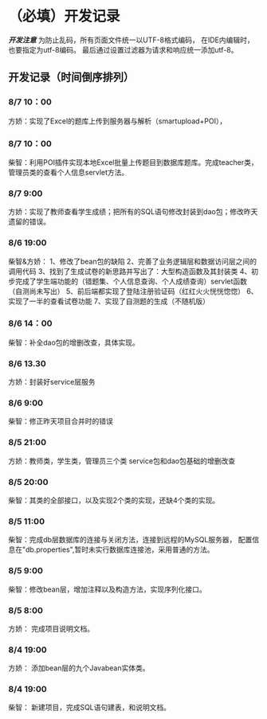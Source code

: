 ﻿# （必填）开发记录

***开发注意***
为防止乱码，所有页面文件统一以UTF-8格式编码，
在IDE内编辑时，也要指定为utf-8编码。
最后通过设置过滤器为请求和响应统一添加utf-8。


## 开发记录（时间倒序排列）

### 8/7 10：00
方娇：实现了Excel的题库上传到服务器与解析（smartupload+POI），


### 8/7 10：00
柴智：利用POI插件实现本地Excel批量上传题目到数据库题库。完成teacher类，管理员类的查看个人信息servlet方法。

### 8/7 9:00
方娇：实现了教师查看学生成绩；把所有的SQL语句修改封装到dao包；修改昨天遗留的错误。

### 8/6 19:00
柴智&方娇：
1、修改了bean包的缺陷
2、完善了业务逻辑层和数据访问层之间的调用代码
3、找到了生成试卷的新思路并写出了：大型构造函数及其封装类
4、初步完成了学生端功能的（错题集、个人信息查询、个人成绩查询）servlet函数（自测尚未写出）
5、前后端都实现了登陆注册验证码（红红火火恍恍惚惚）
6、实现了一半的查看试卷功能
7、实现了自测题的生成（不随机版）

### 8/6 14：00
柴智：补全dao包的增删改查，具体实现。

### 8/6  13.30
方娇：封装好service层服务

### 8/6 9:00
柴智：修正昨天项目合并时的错误

### 8/5 21:00
方娇：教师类，学生类，管理员三个类 service包和dao包基础的增删改查

### 8/5 20:00
柴智：其类的全部接口，以及实现2个类的实现，还缺4个类的实现。

### 8/5 11:00
柴智：完成db层数据库的连接与关闭方法，连接到远程的MySQL服务器，
配置信息在"db.properties",暂时未实行数据库连接池，采用普通的方法。 

### 8/5 9:00
柴智：修改bean层，增加注释以及构造方法，实现序列化接口。 

### 8/5 8:00
方娇： 完成项目说明文档。 

### 8/4 19:00
方娇： 添加bean层的九个Javabean实体类。 

### 8/4 19:00
柴智： 新建项目，完成SQL语句建表，和说明文档。 

